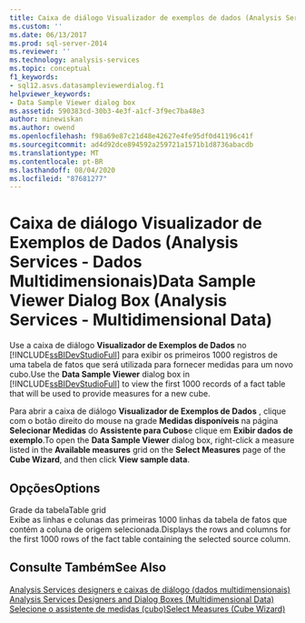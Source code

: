 ```yaml
---
title: Caixa de diálogo Visualizador de exemplos de dados (Analysis Services-dados multidimensionais) | Microsoft Docs
ms.custom: ''
ms.date: 06/13/2017
ms.prod: sql-server-2014
ms.reviewer: ''
ms.technology: analysis-services
ms.topic: conceptual
f1_keywords:
- sql12.asvs.datasampleviewerdialog.f1
helpviewer_keywords:
- Data Sample Viewer dialog box
ms.assetid: 590383cd-30b3-4e3f-a1cf-3f9ec7ba48e3
author: minewiskan
ms.author: owend
ms.openlocfilehash: f98a69e87c21d48e42627e4fe95df0d41196c41f
ms.sourcegitcommit: ad4d92dce894592a259721a1571b1d8736abacdb
ms.translationtype: MT
ms.contentlocale: pt-BR
ms.lasthandoff: 08/04/2020
ms.locfileid: "87681277"
---
```

# <a name="data-sample-viewer-dialog-box-analysis-services---multidimensional-data"></a><span data-ttu-id="f57c6-102">Caixa de diálogo Visualizador de Exemplos de Dados (Analysis Services - Dados Multidimensionais)</span><span class="sxs-lookup"><span data-stu-id="f57c6-102">Data Sample Viewer Dialog Box (Analysis Services - Multidimensional Data)</span></span>
  <span data-ttu-id="f57c6-103">Use a caixa de diálogo **Visualizador de Exemplos de Dados** no [!INCLUDE[ssBIDevStudioFull](../includes/ssbidevstudiofull-md.md)] para exibir os primeiros 1000 registros de uma tabela de fatos que será utilizada para fornecer medidas para um novo cubo.</span><span class="sxs-lookup"><span data-stu-id="f57c6-103">Use the **Data Sample Viewer** dialog box in [!INCLUDE[ssBIDevStudioFull](../includes/ssbidevstudiofull-md.md)] to view the first 1000 records of a fact table that will be used to provide measures for a new cube.</span></span>  
  
 <span data-ttu-id="f57c6-104">Para abrir a caixa de diálogo **Visualizador de Exemplos de Dados** , clique com o botão direito do mouse na grade **Medidas disponíveis** na página **Selecionar Medidas** do **Assistente para Cubos**e clique em **Exibir dados de exemplo**.</span><span class="sxs-lookup"><span data-stu-id="f57c6-104">To open the **Data Sample Viewer** dialog box, right-click a measure listed in the **Available measures** grid on the **Select Measures** page of the **Cube Wizard**, and then click **View sample data**.</span></span>  
  
## <a name="options"></a><span data-ttu-id="f57c6-105">Opções</span><span class="sxs-lookup"><span data-stu-id="f57c6-105">Options</span></span>  
 <span data-ttu-id="f57c6-106">Grade da tabela</span><span class="sxs-lookup"><span data-stu-id="f57c6-106">Table grid</span></span>  
 <span data-ttu-id="f57c6-107">Exibe as linhas e colunas das primeiras 1000 linhas da tabela de fatos que contém a coluna de origem selecionada.</span><span class="sxs-lookup"><span data-stu-id="f57c6-107">Displays the rows and columns for the first 1000 rows of the fact table containing the selected source column.</span></span>  
  
## <a name="see-also"></a><span data-ttu-id="f57c6-108">Consulte Também</span><span class="sxs-lookup"><span data-stu-id="f57c6-108">See Also</span></span>  
 <span data-ttu-id="f57c6-109">[Analysis Services designers e caixas de diálogo &#40;dados multidimensionais&#41;](analysis-services-designers-and-dialog-boxes-multidimensional-data.md) </span><span class="sxs-lookup"><span data-stu-id="f57c6-109">[Analysis Services Designers and Dialog Boxes &#40;Multidimensional Data&#41;](analysis-services-designers-and-dialog-boxes-multidimensional-data.md) </span></span>  
 [<span data-ttu-id="f57c6-110">Selecione o assistente de medidas &#40;cubo&#41;</span><span class="sxs-lookup"><span data-stu-id="f57c6-110">Select Measures &#40;Cube Wizard&#41;</span></span>](select-measures-cube-wizard.md)  
  
  
